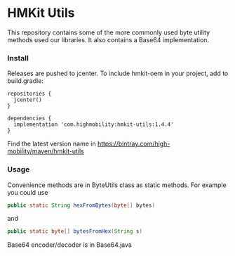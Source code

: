 # HMKit Utils

This repository contains some of the more commonly used byte utility methods used our libraries. It
also contains a Base64 implementation.

### Install

Releases are pushed to jcenter. To include hmkit-oem in your project, add to build.gradle:

```
repositories {
  jcenter()
}

dependencies {
  implementation 'com.highmobility:hmkit-utils:1.4.4'
}
```

Find the latest version name in https://bintray.com/high-mobility/maven/hmkit-utils

### Usage

Convenience methods are in ByteUtils class as static methods. For example you could use

```java
public static String hexFromBytes(byte[] bytes)
```

and

```java
public static byte[] bytesFromHex(String s)
```

Base64 encoder/decoder is in Base64.java
